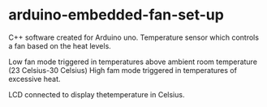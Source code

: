 # arduino-embedded-fan-set-up
C++ software created for Arduino uno. Temperature sensor which controls a fan based on the heat levels. 

Low fan mode triggered in temperatures above ambient room temperature (23 Celsius-30 Celsius)
High fam mode triggered in temperatures of excessive heat.

LCD connected to display thetemperature in Celsius. 
